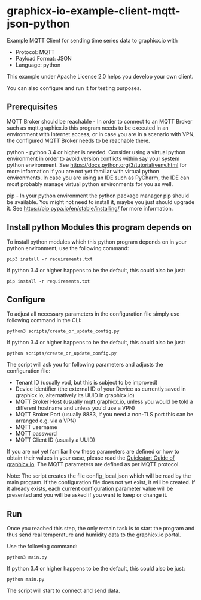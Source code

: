 # graphicx-io-example-client-mqtt-json-python

Example MQTT Client for sending time series data to graphicx.io with

* Protocol: MQTT
* Payload Format: JSON
* Language: python

This example under Apache License 2.0 helps you develop your own client.

You can also configure and run it for testing purposes.

## Prerequisites

MQTT Broker should be reachable - In order to connect to an MQTT Broker such as mqtt.graphicx.io this program needs to be executed in an environment with Internet access, or in case you are in a scenario with VPN, the configured MQTT Broker needs to be reachable there.

python - python 3.4 or higher is needed. Consider using a virtual python environment in order to avoid version conflicts within say your system python environment. See https://docs.python.org/3/tutorial/venv.html for more information if you are not yet familiar with virtual python environments. In case you are using an IDE such as PyCharm, the IDE can most probably manage virtual python environments for you as well.

pip - In your python environment the python package manager pip should be available. You might not need to install it, maybe you just should upgrade it. See https://pip.pypa.io/en/stable/installing/ for more information.

## Install python Modules this program depends on

To install python modules which this python program depends on in your python environment, use the following command:

```
pip3 install -r requirements.txt
```

If python 3.4 or higher happens to be the default, this could also be just:

```
pip install -r requirements.txt
```

## Configure

To adjust all necessary parameters in the configuration file simply use following command in the CLI:

```
python3 scripts/create_or_update_config.py
```

If python 3.4 or higher happens to be the default, this could also be just:

```
python scripts/create_or_update_config.py
```

The script will ask you for following parameters and adjusts the configuration file:

- Tenant ID (usually vod, but this is subject to be improved)
- Device Identifier (the external ID of your Device as currently saved in graphicx.io, alternatively its UUID in graphicx.io)
- MQTT Broker Host (usually mqtt.graphicx.io, unless you would be told a different hostname and unless you'd use a VPN)
- MQTT Broker Port (usually 8883, if you need a non-TLS port this can be arranged e.g. via a VPN)
- MQTT username
- MQTT password
- MQTT Client ID (usually a UUID)

If you are not yet familiar how these parameters are defined or how to obtain their values in your case, please read the [Quickstart Guide of graphicx.io](https://helpcenter.graphicx.io/en/support/solutions/79000057338). The MQTT parameters are defined as per MQTT protocol.

Note: The script creates the file config_local.json which will be read by the main program. If the configuration file does not yet exist, it will be created. If it already exists, each current configuration parameter value will be presented and you will be asked if you want to keep or change it. 

## Run

Once you reached this step, the only remain task is to start the program and thus send real temperature and humidity data to the graphicx.io portal.

Use the following command:

```
python3 main.py
```

If python 3.4 or higher happens to be the default, this could also be just:

```
python main.py
```

The script will start to connect and send data.

